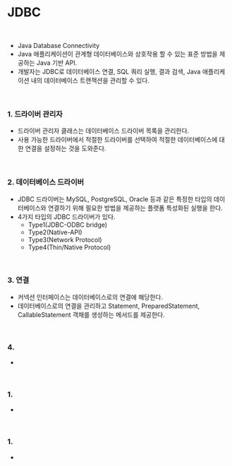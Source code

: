 # JDBC

<br>

- Java Database Connectivity
- Java 애플리케이션이 관계형 데이터베이스와 상호작용 할 수 있는 표준 방법을 제공하는 Java 기반 API.
- 개발자는 JDBC로 데이터베이스 연결, SQL 쿼리 실행, 결과 검색, Java 애플리케이션 내의 데이터베이스 트랜잭션을 관리할 수 있다.


<br>

### 1. 드라이버 관리자

- 드라이버 관리자 클래스는 데이터베이스 드라이버 목록을 관리한다.
- 사용 가능한 드라이버에서 적절한 드라이버를 선택하여 적절한 데이터베이스에 대한 연결을 설정하는 것을 도와준다.

<br>

### 2. 데이터베이스 드라이버 

- JDBC 드라이버는 MySQL, PostgreSQL, Oracle 등과 같은 특정한 타입의 데이터베이스와 연결하기 위해 필요한 방법을 제공하는 플랫폼 특성화된 실행을 한다.
- 4가지 타입의 JDBC 드라이버가 있다.
  - Type1(JDBC-ODBC bridge)
  - Type2(Native-API)
  - Type3(Network Protocol)
  - Type4(Thin/Native Protocol)


<br>

### 3. 연결

- 커넥션 인터페이스는 데이터베이스로의 연결에 해당한다.
- 데이터베이스로의 연결을 관리하고 Statement, PreparedStatement, CallableStatement 객채를 생성하는 메서드를 제공한다.


<br>

### 4. 

- 
<br>

### 1. 

- 
<br>

### 1. 

- 